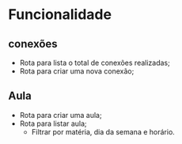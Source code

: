 # Funcionalidade

## conexões

- Rota para lista o total de conexões realizadas;
- Rota para criar uma nova conexão;

## Aula

- Rota para criar uma aula;
- Rota para listar aula;
  - Filtrar por matéria, dia da semana e horário.
  